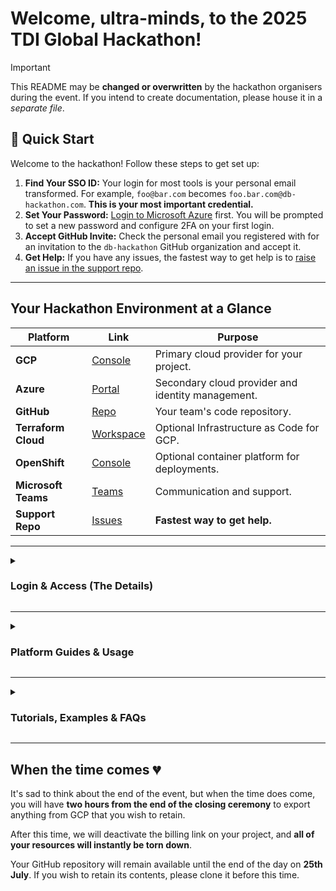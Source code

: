# Welcome, ultra-minds, to the 2025 TDI Global Hackathon!

> [!IMPORTANT]
> This README may be **changed or overwritten** by the hackathon organisers during the event.
> If you intend to create documentation, please house it in a _separate file_.

## 🚀 Quick Start

Welcome to the hackathon! Follow these steps to get set up:

1.  **Find Your SSO ID:** Your login for most tools is your personal email transformed. For example, `foo@bar.com` becomes `foo.bar.com@db-hackathon.com`. **This is your most important credential.**
2.  **Set Your Password:** [Login to Microsoft Azure](http://portal.azure.com) first. You will be prompted to set a new password and configure 2FA on your first login.
3.  **Accept GitHub Invite:** Check the personal email you registered with for an invitation to the `db-hackathon` GitHub organization and accept it.
4.  **Get Help:** If you have any issues, the fastest way to get help is to [raise an issue in the support repo](https://github.com/db-hackathon/support/issues/new/choose).

---

## Your Hackathon Environment at a Glance

| Platform          | Link                                                                                                                            | Purpose                                                                 |
| ----------------- | ------------------------------------------------------------------------------------------------------------------------------- | ----------------------------------------------------------------------- |
| **GCP**           | [Console](https://www.google.com/a/db-hackathon.com/ServiceLogin?continue=https://console.cloud.google.com)                       | Primary cloud provider for your project.                                |
| **Azure**         | [Portal](http://portal.azure.com)                                                                                                | Secondary cloud provider and identity management.                       |
| **GitHub**        | [Repo](https://github.com/db-hackathon/ultra-minds)                                                                             | Your team's code repository.                                            |
| **Terraform Cloud** | [Workspace](https://app.terraform.io/app/db-hackathon-2025/workspaces/hack-team-ultra-minds)                                            | Optional Infrastructure as Code for GCP.                                |
| **OpenShift**     | [Console](https://console-openshift-console.apps.hackathon.francecentral.aroapp.io/k8s/cluster/projects/ultra-minds-official) | Optional container platform for deployments.                            |
| **Microsoft Teams** | [Teams](https://teams.microsoft.com/v2/)                                                                                        | Communication and support.                                              |
| **Support Repo**  | [Issues](https://github.com/db-hackathon/support/issues/new/choose)                                                             | **Fastest way to get help.**                                            |

---

<details>
<summary><h3>Login & Access (The Details)</h3></summary>

> [!CAUTION]
> Do not attempt logins, follow links, or otherwise conduct hackathon activity **from a DB device**.
> The whole event is designed to run **off DB's corporate infrastructure**.

> [!TIP]
> If you participated in the hackathon last year with the same personal email, you may have saved your password for your SSO account. Last year's password **won't work on the initial login**; you have a new Entra account, even if the ID is the same.

#### How do I login? (Video Guide)

(The following is split into 3 videos due to a file size restrction of 100MB in GitHub per video)

https://github.com/user-attachments/assets/d28a9423-4989-4f28-acb8-34e26c2fb319

https://github.com/user-attachments/assets/a8302be4-c47d-4792-9dfd-d88d1f67dc6d

https://github.com/user-attachments/assets/7587c85f-631f-40ab-914e-6a49454f2098

#### Your Single Sign On (SSO) ID

Most of this year's tooling is connected to a central [Identity Provider (IdP)](https://www.cloudflare.com/en-gb/learning/access-management/what-is-an-identity-provider/), **Microsoft Entra ID**.

Your ID for the IdP is **not** the personal email address that you signed up with, but rather a transformation of it.

To determine your ID, take the personal email you signed up with, replace the `@` with a `.` and add the suffix `@db-hackathon.com`.

For example, `foo@bar.com` becomes `foo.bar.com@db-hackathon.com`.

This is the email/ID you should use when prompted for SSO login.

#### Platform-Specific Login Instructions

*   **Microsoft Azure:** Start with [Microsoft Azure](http://portal.azure.com). Use your SSO ID and the **initial password** given in your briefing. You will be prompted to change it and set up 2FA.
*   **Google Cloud Platform:** Login via the [GCP SSO link](https://www.google.com/a/db-hackathon.com/ServiceLogin?continue=https://console.cloud.google.com).
*   **GitHub:** You must accept the invitation sent to your personal email. Attempt to [login to GitHub via SSO](https://github.com/orgs/db-hackathon/sso) first, then link your personal GitHub account.
*   **Terraform Cloud:** [Login via SSO](https://app.terraform.io/sso/sign-in) and use `db-hackathon-2025` for the *Organization Name*.
*   **RedHat OpenShift:** Visit the [OpenShift Console](https://console-openshift-console.apps.hackathon.francecentral.aroapp.io/k8s/cluster/projects/ultra-minds-official) and select **AAD** to log in.
*   **Microsoft Teams:** Access via the [browser](https://teams.microsoft.com/v2/) or the [desktop app](https://www.microsoft.com/en-gb/microsoft-teams/download-app).

</details>

---

<details>
<summary><h3>Platform Guides & Usage</h3></summary>

#### Google Cloud Platform :cloud:

**APIs:**
The following APIs have been activated on your project. You cannot activate others.
* aiplatform.googleapis.com
* appengine.googleapis.com
* appengineflex.googleapis.com
* appenginereporting.googleapis.com
* artifactregistry.googleapis.com
* bigquery.googleapis.com
* bigqueryconnection.googleapis.com
* chat.googleapis.com
* cloudasset.googleapis.com
* cloudbuild.googleapis.com
* clouderrorreporting.googleapis.com
* cloudfunctions.googleapis.com
* cloudscheduler.googleapis.com
* cloudsupport.googleapis.com
* composer.googleapis.com
* contactcenteraiplatform.googleapis.com
* contactcenterinsights.googleapis.com
* dataflow.googleapis.com
* dataproc.googleapis.com
* datastudio.googleapis.com
* dialogflow.googleapis.com
* discoveryengine.googleapis.com
* documentai.googleapis.com
* eventarc.googleapis.com
* eventarcpublishing.googleapis.com
* fcm.googleapis.com
* firebase.googleapis.com
* firebaseinstallations.googleapis.com
* firestore.googleapis.com
* language.googleapis.com
* logging.googleapis.com
* monitoring.googleapis.com
* notebooks.googleapis.com
* pubsub.googleapis.com
* retail.googleapis.com
* run.googleapis.com
* secretmanager.googleapis.com
* servicemanagement.googleapis.com
* serviceusage.googleapis.com
* speech.googleapis.com
* sql-component.googleapis.com
* sqladmin.googleapis.com
* storage-api.googleapis.com
* storage-component.googleapis.com
* storage.googleapis.com
* storagetransfer.googleapis.com
* texttospeech.googleapis.com
* timeseriesinsights.googleapis.com
* translate.googleapis.com
* videointelligence.googleapis.com
* vision.googleapis.com
* workflowexecutions.googleapis.com
* workflows.googleapis.com
* workstations.googleapis.com

**Permissions:**
Every team member has the following roles at the project level:
* organizations/984428091370/roles/serviceAccountMetadataViewer
* roles/aiplatform.migrator
* roles/aiplatform.tensorboardWebAppUser
* roles/aiplatform.user
* roles/appengine.appAdmin
* roles/appengine.appCreator
* roles/artifactregistry.admin
* roles/bigquery.connectionAdmin
* roles/bigquery.dataOwner
* roles/bigquery.resourceViewer
* roles/bigquery.user
* roles/bigquerydatapolicy.maskedReader
* roles/browser
* roles/chat.owner
* roles/cloudasset.viewer
* roles/cloudbuild.builds.approver
* roles/cloudbuild.builds.editor
* roles/cloudbuild.connectionAdmin
* roles/cloudbuild.integrationsOwner
* roles/cloudbuild.integrationsViewer
* roles/cloudbuild.workerPoolOwner
* roles/cloudfunctions.developer
* roles/cloudscheduler.admin
* roles/cloudsql.admin
* roles/cloudsupport.techSupportEditor
* roles/cloudtranslate.editor
* roles/composer.admin
* roles/contactcenteraiplatform.admin
* roles/contactcenterinsights.editor
* roles/dataflow.developer
* roles/dataproc.editor
* roles/datastore.owner
* roles/datastudio.viewer
* roles/dialogflow.admin
* roles/discoveryengine.admin
* roles/documentai.editor
* roles/errorreporting.admin
* roles/eventarc.developer
* roles/firebase.admin
* roles/iam.roleViewer
* roles/logging.admin
* roles/monitoring.editor
* roles/notebooks.admin
* roles/notebooks.legacyViewer
* roles/oauthconfig.viewer
* roles/pubsub.editor
* roles/retail.admin
* roles/run.admin
* roles/secretmanager.admin
* roles/servicemanagement.quotaViewer
* roles/serviceusage.serviceUsageConsumer
* roles/speech.editor
* roles/storage.admin
* roles/storagetransfer.admin
* roles/timeseriesinsights.datasetsEditor
* roles/visionai.editor
* roles/workflows.editor
* roles/workstations.admin
* roles/workstations.networkAdmin

**Service Accounts:**

Infrastructure SA (`infrastructure@hack-team-ultra-minds.iam.gserviceaccount.com` Use this for deploying resources from GitHub Actions or Terraform Cloud. It has the same permissions as a human team member.

Workload SA (`workload@hack-team-ultra-minds.iam.gserviceaccount.com`): Attach this to your compute resources (e.g., Cloud Run, Cloud Functions). It has the following roles:

* roles/aiplatform.user
* roles/artifactregistry.createOnPushWriter
* roles/bigquery.connectionUser
* roles/bigquery.dataEditor
* roles/bigquery.dataViewer
* roles/bigquery.filteredDataViewer
* roles/bigquery.jobUser
* roles/bigquery.readSessionUser
* roles/bigquerydatapolicy.maskedReader
* roles/chat.owner
* roles/cloudasset.viewer
* roles/cloudbuild.builds.builder
* roles/cloudbuild.tokenAccessor
* roles/cloudbuild.workerPoolUser
* roles/cloudfunctions.invoker
* roles/cloudsql.client
* roles/cloudsql.instanceUser
* roles/cloudtranslate.user
* roles/composer.worker
* roles/contactcenteraiplatform.viewer
* roles/contactcenterinsights.viewer
* roles/dataflow.admin
* roles/dataflow.worker
* roles/dataproc.hubAgent
* roles/dataproc.worker
* roles/datastore.user
* roles/datastudio.editor
* roles/dialogflow.client
* roles/dialogflow.reader
* roles/discoveryengine.admin
* roles/documentai.apiUser
* roles/errorreporting.writer
* roles/eventarc.connectionPublisher
* roles/eventarc.eventReceiver
* roles/eventarc.publisher
* roles/logging.logWriter
* roles/monitoring.metricWriter
* roles/notebooks.runner
* roles/pubsub.publisher
* roles/pubsub.subscriber
* roles/retail.editor
* roles/run.invoker
* roles/secretmanager.secretAccessor
* roles/secretmanager.secretVersionAdder
* roles/servicemanagement.quotaViewer
* roles/serviceusage.serviceUsageConsumer
* roles/speech.client
* roles/storage.objectViewer
* roles/storagetransfer.transferAgent
* roles/storagetransfer.user
* roles/timeseriesinsights.datasetsEditor
* roles/visionai.admin
* roles/workflows.invoker

**Using Custom Service Accounts:**
The default service accounts are de-privileged. You **must** attach your Workload SA to your compute resources.
> **For detailed examples**, see the guide **[here](./GCP_SERVICE_ACCOUNTS.md)**.

**Limitations:**
*   You have a budget of **EUR ~250**. Your team lead will receive spending notifications.
*   You **cannot** create service accounts or service account keys. Use Workload Identity Federation.

#### GitHub :bookmark_tabs:

**Access:** All team members have **maintainer** access to this repository.
**GitHub Actions Variables:** A set of useful variables has been populated for you:
* vars.INFRA_SA_EMAIL - The email address representation of the SA you can use to deploy infrastructure. It has the same access rights as human team members.: infrastructure@hack-team-ultra-minds.iam.gserviceaccount.com
* vars.INFRA_SA_ID - The fully qualified ID representation of the SA you can use to deploy infrastructure.: projects/hack-team-ultra-minds/serviceAccounts/infrastructure@hack-team-ultra-minds.iam.gserviceaccount.com
* vars.OPENSHIFT_NAMESPACE - The OpenShift namespace for your team: ultra-minds-official
* vars.OPENSHIFT_REGISTRY - The OpenShift internal registry URL: image-registry.openshift-image-registry.svc:5000
* vars.OPENSHIFT_SERVER - The OpenShift cluster API endpoint URL: https://api.hackathon.francecentral.aroapp.io:6443
* vars.PROJECT_ID - Your team's GCP Project ID.: hack-team-ultra-minds
* vars.PROJECT_NUMBER - Your teams' GCP Project Number.: 265328093819
* vars.WORKLOAD_IDENTITY_PROVIDER - The ID of the Workload Identity provider you cah use to authenticate from GitHub Actions to your GCP project.: projects/785558430619/locations/global/workloadIdentityPools/github-2023/providers/github-2023
* vars.WORKLOAD_SA_EMAIL - The email address representation of the SA you can attach to your workloads (e.g. to a Cloud Run service). : workload@hack-team-ultra-minds.iam.gserviceaccount.com
* vars.WORKLOAD_SA_ID - The fully qualified ID representation of the SA you can attach to your workloads (e.g. to a Cloud Run service). : projects/hack-team-ultra-minds/serviceAccounts/workload@hack-team-ultra-minds.iam.gserviceaccount.com

**Limitations:**
*   The platform owns the files seeded into this repo. They may be overwritten.
*   There are organization-wide limits on Actions minutes (50,000) and storage (50GB). Please be mindful of usage.

#### Terraform Cloud :hammer:

Your workspace is VCS-driven. Pushing to the `/terraform` directory will trigger a run.
The Google provider is pre-configured to use your infrastructure SA.
A set of useful input variables has been populated for you:

* infra_sa_email - The email address representation of the SA you can use to deploy infrastructure. It has the same access rights as human team members.: infrastructure@hack-team-ultra-minds.iam.gserviceaccount.com
* infra_sa_id - The fully qualified ID representation of the SA you can use to deploy infrastructure.: projects/hack-team-ultra-minds/serviceAccounts/infrastructure@hack-team-ultra-minds.iam.gserviceaccount.com
* openshift_namespace - The OpenShift namespace for your team: ultra-minds-official
* openshift_registry - The OpenShift internal registry URL: image-registry.openshift-image-registry.svc:5000
* openshift_server - The OpenShift cluster API endpoint URL: https://api.hackathon.francecentral.aroapp.io:6443
* project_id - Your team's GCP Project ID.: hack-team-ultra-minds
* project_number - Your teams' GCP Project Number.: 265328093819
* workload_identity_provider - The ID of the Workload Identity provider you cah use to authenticate from GitHub Actions to your GCP project.: projects/785558430619/locations/global/workloadIdentityPools/github-2023/providers/github-2023
* workload_sa_email - The email address representation of the SA you can attach to your workloads (e.g. to a Cloud Run service). : workload@hack-team-ultra-minds.iam.gserviceaccount.com
* workload_sa_id - The fully qualified ID representation of the SA you can attach to your workloads (e.g. to a Cloud Run service). : projects/hack-team-ultra-minds/serviceAccounts/workload@hack-team-ultra-minds.iam.gserviceaccount.com

#### OpenShift :rocket:

*   Your team has a project and namespace named `ultra-minds-official`.
*   A **ready-to-deploy Python API example** is in the [`openshift-api/`](./openshift-api/) directory. Push to the `main` branch to deploy it.
*   See the [troubleshooting guide](./openshift-api/DEBUGGING.md) if you have issues.

</details>

---

<details>
<summary><h3>Tutorials, Examples & FAQs</h3></summary>

#### Code & Setup Tutorials

*   **Google Cloud:**
    *   [Generative AI Training Resources](https://cloud.google.com/blog/topics/training-certifications/new-google-cloud-generative-ai-training-resources)
    *   [Example GCP Apps](https://github.com/db-hackathon/support/tree/main/google-examples)
*   **Microsoft / OpenAI:**
    *   [Get started with GPT](https://learn.microsoft.com/en-us/azure/ai-services/openai/chatgpt-quickstart?tabs=command-line%2Cpython-new&pivots=programming-language-studio)
    *   [Microsoft 365 Guide](https://storage.cloud.google.com/hackathon_shared_storage/HackathonUserGuideMicrosoft365.pdf)
    *   [Power BI Guide](https://storage.cloud.google.com/hackathon_shared_storage/HackathonUserGuidePowerBI.pdf)

#### FAQs

*   **How do I authenticate with GCP APIs from my code?**
    *   **Locally:** Run `gcloud auth login --update-adc`.
    *   **On GCP Compute:** Attach your Workload SA. [Application Default Credentials](https://cloud.google.com/docs/authentication/application-default-credentials) will handle the rest.
    *   **On OpenShift:** See the example in the [`openshift-api/`](./openshift-api/) directory.
*   **How do I deploy to Cloud Run / App Engine / Cloud Functions?**
    *   There are examples in this repository! See the [`.github/workflows/`](.github/workflows/) directory for `gcloud` examples and the `terraform/` directory for Terraform examples.

</details>

---

## When the time comes :broken_heart:

It's sad to think about the end of the event, but when the time does come, you will have **two hours from the end of the closing ceremony** to export anything from GCP that you wish to retain.

After this time, we will deactivate the billing link on your project, and **all of your resources will instantly be torn down**.

Your GitHub repository will remain available until the end of the day on **25th July**. If you wish to retain its contents, please clone it before this time.
